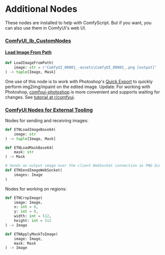 # Additional Nodes
These nodes are installed to help with ComfyScript. But if you want, you can also use them in ComfyUI's web UI.

### [ComfyUI_Ib_CustomNodes](https://github.com/Chaoses-Ib/ComfyUI_Ib_CustomNodes)
#### [Load Image From Path](https://github.com/Chaoses-Ib/ComfyUI_Ib_CustomNodes#load-image-from-path)
```python
def LoadImageFromPath(
    image: str = r'ComfyUI_00001_-assets\ComfyUI_00001_.png [output]'
) -> tuple[Image, Mask]
```
One use of this node is to work with Photoshop's [Quick Export](https://helpx.adobe.com/photoshop/using/export-artboards-layers.html#:~:text=in%20Photoshop.-,Quick%20Export%20As,-Use%20the%20Quick) to quickly perform img2img/inpaint on the edited image. Update: For working with Photoshop, [comfyui-photoshop](https://github.com/NimaNzrii/comfyui-photoshop) is more convenient and supports waiting for changes. See [tutorial at r/comfyui](https://www.reddit.com/r/comfyui/comments/18jygtn/new_ai_news_photoshop_to_comfyui_v1_is_finally/).

### [ComfyUI Nodes for External Tooling](https://github.com/Acly/comfyui-tooling-nodes)
Nodes for sending and receiving images:
```python
def ETNLoadImageBase64(
    image: str
) -> tuple[Image, Mask]

def ETNLoadMaskBase64(
    mask: str
) -> Mask

# Sends an output image over the client WebSocket connection as PNG binary data.
def ETNSendImageWebSocket(
    images: Image
)
```
Nodes for working on regions:
```python
def ETNCropImage(
    image: Image,
    x: int = 0,
    y: int = 0,
    width: int = 512,
    height: int = 512
) -> Image

def ETNApplyMaskToImage(
    image: Image,
    mask: Mask
) -> Image
```